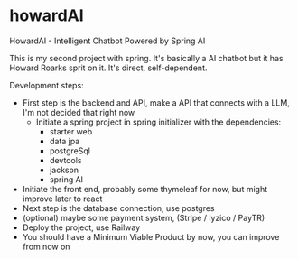 # howardAI
HowardAI - Intelligent Chatbot Powered by Spring AI

This is my second project with spring. It's basically a AI chatbot but it has Howard Roarks sprit on it. It's direct, self-dependent.

Development steps:
- First step is the backend and API, make a API that connects with a LLM, I'm not decided that right now
	- Initiate a spring project in spring initializer with the dependencies:
		- starter web
		- data jpa
		- postgreSql
		- devtools
		- jackson
		- spring AI
- Initiate the front end, probably some thymeleaf for now, but might improve later to react
- Next step is the database connection, use postgres
- (optional) maybe some payment system, (Stripe / iyzico / PayTR)
- Deploy the project, use Railway
- You should have a Minimum Viable Product by now, you can improve from now on

